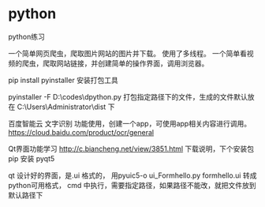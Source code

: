 # python
python练习


一个简单网页爬虫，爬取图片网站的图片并下载。 使用了多线程。
一个简单看视频的爬虫，爬取网站链接，并创建简单的操作界面，调用浏览器。


pip install pyinstaller
安装打包工具


pyinstaller -F D:\codes\dpython.py
打包指定路径下的文件，生成的文件默认放在 C:\Users\Administrator\dist 下



百度智能云
文字识别 功能使用，创建一个app，可使用app相关内容进行调用。
https://cloud.baidu.com/product/ocr/general


Qt界面功能学习
http://c.biancheng.net/view/3851.html  下载说明，下个安装包 
pip 安装 pyqt5

qt 设计好的界面，是.ui 格式的， 用pyuic5-o ui_Formhello.py formhello.ui  转成python可用格式， cmd 中执行，需要指定路径，如果路径不能改，就把文件放到默认路径下
